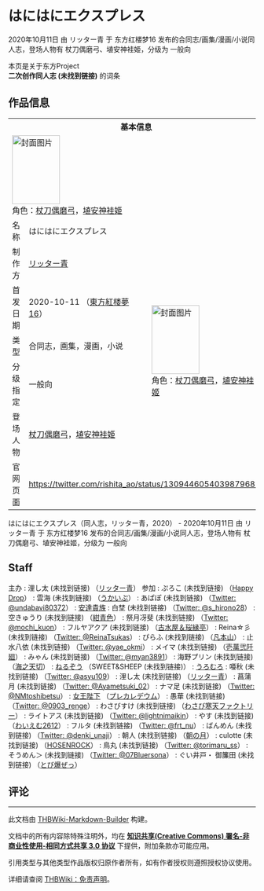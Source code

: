 # はにはにエクスプレス

<!-- source html: G:\repos\THBWiki-Markdown-Builder\THBWikiMarkdown\Temp\main\d\d1\ns0%3A%E3%81%AF%E3%81%AB%E3%81%AF%E3%81%AB%E3%82%A8%E3%82%AF%E3%82%B9%E3%83%97%E3%83%AC%E3%82%B9.html -->

2020年10月11日 由 リッター青 于 东方红楼梦16 发布的合同志/画集/漫画/小说同人志，登场人物有 杖刀偶磨弓、埴安神袿姬，分级为 一般向

本页是关于东方Project  
 **二次创作同人志 (未找到链接)** 的词条
## 作品信息

<table><tbody><tr><th colspan="3">基本信息</th></tr><tr><td class="cover-artwork-mobile" colspan="2"><a href="./文件-はにはにエクスプレス封面.jpg.md" class="image" title="封面图片"><img alt="封面图片" src="https://upload.thwiki.cc/thumb/2/2b/%E3%81%AF%E3%81%AB%E3%81%AF%E3%81%AB%E3%82%A8%E3%82%AF%E3%82%B9%E3%83%97%E3%83%AC%E3%82%B9%E5%B0%81%E9%9D%A2.jpg/97px-%E3%81%AF%E3%81%AB%E3%81%AF%E3%81%AB%E3%82%A8%E3%82%AF%E3%82%B9%E3%83%97%E3%83%AC%E3%82%B9%E5%B0%81%E9%9D%A2.jpg" decoding="async" loading="lazy" width="97" height="140" srcset="https://upload.thwiki.cc/thumb/2/2b/%E3%81%AF%E3%81%AB%E3%81%AF%E3%81%AB%E3%82%A8%E3%82%AF%E3%82%B9%E3%83%97%E3%83%AC%E3%82%B9%E5%B0%81%E9%9D%A2.jpg/145px-%E3%81%AF%E3%81%AB%E3%81%AF%E3%81%AB%E3%82%A8%E3%82%AF%E3%82%B9%E3%83%97%E3%83%AC%E3%82%B9%E5%B0%81%E9%9D%A2.jpg 1.5x, https://upload.thwiki.cc/thumb/2/2b/%E3%81%AF%E3%81%AB%E3%81%AF%E3%81%AB%E3%82%A8%E3%82%AF%E3%82%B9%E3%83%97%E3%83%AC%E3%82%B9%E5%B0%81%E9%9D%A2.jpg/194px-%E3%81%AF%E3%81%AB%E3%81%AF%E3%81%AB%E3%82%A8%E3%82%AF%E3%82%B9%E3%83%97%E3%83%AC%E3%82%B9%E5%B0%81%E9%9D%A2.jpg 2x" data-file-width="790" data-file-height="1140"></a><div class="cover-char">角色：<a href="./杖刀偶磨弓.md" title="杖刀偶磨弓">杖刀偶磨弓</a>，<a href="./埴安神袿姬.md" title="埴安神袿姬">埴安神袿姬</a></div></td>
</tr><tr><td class="label">名称</td><td colspan="2"> はにはにエクスプレス </td></tr><tr><td class="label">制作方</td><td><a href="./リッター青.md" title="リッター青">リッター青</a></td><td class="cover-artwork" rowspan="5" style="min-width:140px;"><a href="./文件-はにはにエクスプレス封面.jpg.md" class="image" title="封面图片"><img alt="封面图片" src="https://upload.thwiki.cc/thumb/2/2b/%E3%81%AF%E3%81%AB%E3%81%AF%E3%81%AB%E3%82%A8%E3%82%AF%E3%82%B9%E3%83%97%E3%83%AC%E3%82%B9%E5%B0%81%E9%9D%A2.jpg/97px-%E3%81%AF%E3%81%AB%E3%81%AF%E3%81%AB%E3%82%A8%E3%82%AF%E3%82%B9%E3%83%97%E3%83%AC%E3%82%B9%E5%B0%81%E9%9D%A2.jpg" decoding="async" loading="lazy" width="97" height="140" srcset="https://upload.thwiki.cc/thumb/2/2b/%E3%81%AF%E3%81%AB%E3%81%AF%E3%81%AB%E3%82%A8%E3%82%AF%E3%82%B9%E3%83%97%E3%83%AC%E3%82%B9%E5%B0%81%E9%9D%A2.jpg/145px-%E3%81%AF%E3%81%AB%E3%81%AF%E3%81%AB%E3%82%A8%E3%82%AF%E3%82%B9%E3%83%97%E3%83%AC%E3%82%B9%E5%B0%81%E9%9D%A2.jpg 1.5x, https://upload.thwiki.cc/thumb/2/2b/%E3%81%AF%E3%81%AB%E3%81%AF%E3%81%AB%E3%82%A8%E3%82%AF%E3%82%B9%E3%83%97%E3%83%AC%E3%82%B9%E5%B0%81%E9%9D%A2.jpg/194px-%E3%81%AF%E3%81%AB%E3%81%AF%E3%81%AB%E3%82%A8%E3%82%AF%E3%82%B9%E3%83%97%E3%83%AC%E3%82%B9%E5%B0%81%E9%9D%A2.jpg 2x" data-file-width="790" data-file-height="1140"></a><div class="cover-char">角色：<a href="./杖刀偶磨弓.md" title="杖刀偶磨弓">杖刀偶磨弓</a>，<a href="./埴安神袿姬.md" title="埴安神袿姬">埴安神袿姬</a></div></td>
</tr><tr><td class="label">首发日期</td><td>2020-10-11&#160;（<a href="/展会作品列表?e=%E4%B8%9C%E6%96%B9%E7%BA%A2%E6%A5%BC%E6%A2%A6%2316">東方紅楼夢16</a>）</td></tr><tr><td class="label">类型</td><td>合同志，画集，漫画，小说</td></tr><tr><td class="label">分级指定</td><td>一般向</td></tr><tr><td class="label">登场人物</td><td><a href="./杖刀偶磨弓.md" title="杖刀偶磨弓">杖刀偶磨弓</a>，<a href="./埴安神袿姬.md" title="埴安神袿姬">埴安神袿姬</a></td></tr>
<tr><td class="label">官网页面</td><td colspan="2"><a rel="nofollow" class="external free" href="https://twitter.com/rishita_ao/status/1309446054039879681">https://twitter.com/rishita_ao/status/1309446054039879681</a></td></tr></tbody></table>

はにはにエクスプレス（同人志，リッター青，2020） - 2020年10月11日 由 リッター青 于 东方红楼梦16 发布的合同志/画集/漫画/小说同人志，登场人物有 杖刀偶磨弓、埴安神袿姬，分级为 一般向
## Staff
主办
: 浬し太 (未找到链接) （[リッター青](./リッター青.md)）
参加
: ぷろこ (未找到链接) （[Happy Drop](./Happy_Drop.md)）
: 雲海 (未找到链接) （[うかいぷ](./うかいぷ.md)）
: あぱぽ (未找到链接) （[Twitter: @undabavi80372](https://twitter.com/undabavi80372)）
: [安達貴族](./安達貴族.md)
: 白埜 (未找到链接) （[Twitter: @s_hirono28](https://twitter.com/s_hirono28)）
: 空きゅうり (未找到链接) （[紺青色](./紺青色.md)）
: 祭月冴斐 (未找到链接) （[Twitter: @mochi_kuon](https://twitter.com/mochi_kuon)）
: フルヤアクア (未找到链接) （[古水屋＆珱縁亭](./古水屋＆珱縁亭.md)）
: Reina☆彡 (未找到链接) （[Twitter: @ReinaTsukas](https://twitter.com/ReinaTsukas)）
: ぴらふ (未找到链接) （[凡本山](./凡本山.md)）
: 止水八依 (未找到链接) （[Twitter: @yae_okmi](https://twitter.com/yae_okmi)）
: メイマ (未找到链接) （[壱萬弐阡廻](./壱萬弐阡廻.md)）
: みゃん (未找到链接) （[Twitter: @myan3891](https://twitter.com/myan3891)）
: 海野プリン (未找到链接) （[海之天切](./海之天切.md)）
: [ねるぞう](./ねるぞう.md) （SWEET&amp;SHEEP (未找到链接)）
: [うろむろ](./うろむろ.md)
: 唖秋 (未找到链接) （[Twitter: @asyu109](https://twitter.com/asyu109)）
: 浬し太 (未找到链接) （[リッター青](./リッター青.md)）
: 菖蒲月 (未找到链接) （[Twitter: @Ayametsuki_02](https://twitter.com/Ayametsuki_02)）
: ナマ足 (未找到链接) （[Twitter: @NMtoshibetsu](https://twitter.com/NMtoshibetsu)）
: [女王陛下](./女王陛下.md) （[プレカレデウム](./プレカレデウム.md)）
: 愚華 (未找到链接) （[Twitter: @0903_renge](https://twitter.com/0903_renge)）
: わさびすけ (未找到链接) （[わさび寒天ファクトリー](./わさび寒天ファクトリー.md)）
: ライトアス (未找到链接) （[Twitter: @lightnimaikin](https://twitter.com/lightnimaikin)）
: やす (未找到链接) （[わいえむ2612](./わいえむ2612.md)）
: フルタ (未找到链接) （[Twitter: @frt_nu](https://twitter.com/frt_nu)）
: ばんめん (未找到链接) （[Twitter: @denki_unaji](https://twitter.com/denki_unaji)）
: 朝人 (未找到链接) （[朝の月](./朝の月.md)）
: culotte (未找到链接) （[HOSENROCK](./HOSENROCK.md)）
: 鳥丸 (未找到链接) （[Twitter: @torimaru_ss](https://twitter.com/torimaru_ss)）
: そうめん＞ (未找到链接) （[Twitter: @07Bluersona](https://twitter.com/07Bluersona)）
: ぐい井戸・ 御簾田 (未找到链接) （[とび爆ぜっ](./とび爆ぜっ.md)）

## 评论




---

此文档由 [THBWiki-Markdown-Builder](https://github.com/Delsin-Yu/THBWiki-Markdown-Builder) 构建。

文档中的所有内容除特殊注明外，均在 [**知识共享(Creative Commons) 署名-非商业性使用-相同方式共享 3.0 协议**](https://creativecommons.org/licenses/by-sa/3.0/deed.zh-hans) 下提供，附加条款亦可能应用。

引用类型与其他类型作品版权归原作者所有，如有作者授权则遵照授权协议使用。

详细请查阅 [THBWiki：免责声明](https://thbwiki.cc/THBWiki:%E5%85%8D%E8%B4%A3%E5%A3%B0%E6%98%8E)。

